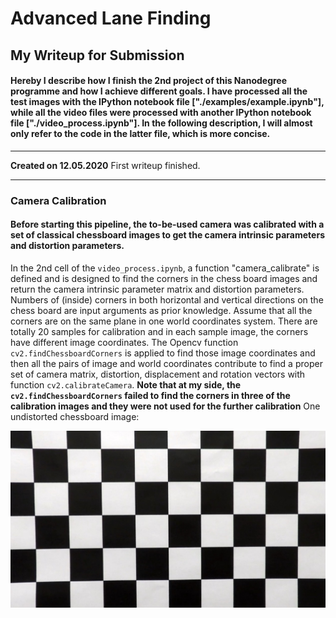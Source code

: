 # **Advanced Lane Finding** 

## My Writeup for Submission

#### Hereby I describe how I finish the 2nd project of this Nanodegree programme and how I achieve different goals. I have processed all the test images with the IPython notebook file ["./examples/example.ipynb"], while all the video files were processed with another IPython notebook file ["./video_process.ipynb"]. In the following description, I will almost only refer to the code in the latter file, which is more concise.

---

**Created on 12.05.2020**
First writeup finished.

[//]: # (Image References)

[image1]: ./output_images/cal_img_calibration1.jpg

---

### Camera Calibration

#### Before starting this pipeline, the to-be-used camera was calibrated with a set of classical chessboard images to get the camera intrinsic parameters and distortion parameters.

In the 2nd cell of the `video_process.ipynb`, a function "camera_calibrate" is defined and is designed to find the corners in the chess board images and return the camera intrinsic parameter matrix and distortion parameters. Numbers of (inside) corners in both horizontal and vertical directions on the chess board are input arguments as prior knowledge. Assume that all the corners are on the same plane in one world coordinates system. There are totally 20 samples for calibration and in each sample image, the corners have different image coordinates. The Opencv function `cv2.findChessboardCorners` is applied to find those image coordinates and then all the pairs of image and world coordinates contribute to find a proper set of camera matrix, distortion, displacement and rotation vectors with function `cv2.calibrateCamera`. **Note that at my side, the `cv2.findChessboardCorners` failed to find the corners in three of the calibration images and they were not used for the further calibration** One undistorted chessboard image:

![alt text][image1]
